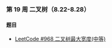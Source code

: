 ### 第 19 周 二叉树（8.22-8.28）

#### 题目

- [LeetCode #968 二叉树最大宽度(中等)](https://leetcode.cn/problems/maximum-width-of-binary-tree/)


